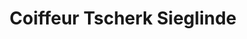 ---
title: "Coiffeur Tscherk Sieglinde"
url: /klagenfurt-am-woerthersee/coiffeur-tscherk-sieglinde/
shop: Friseur
---
